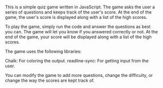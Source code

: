 This is a simple quiz game written in JavaScript. The game asks the user a series of questions and keeps track of the user's score. At the end of the game, the user's score is displayed along with a list of the high scores.

To play the game, simply run the code and answer the questions as best you can. The game will let you know if you answered correctly or not. At the end of the game, your score will be displayed along with a list of the high scores.

The game uses the following libraries:

Chalk: For coloring the output.
readline-sync: For getting input from the user.

You can modify the game to add more questions, change the difficulty, or change the way the scores are kept track of.
